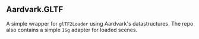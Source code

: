 ## Aardvark.GLTF

A simple wrapper for `glTF2Loader` using Aardvark's datastructures.
The repo also contains a simple `ISg` adapter for loaded scenes.